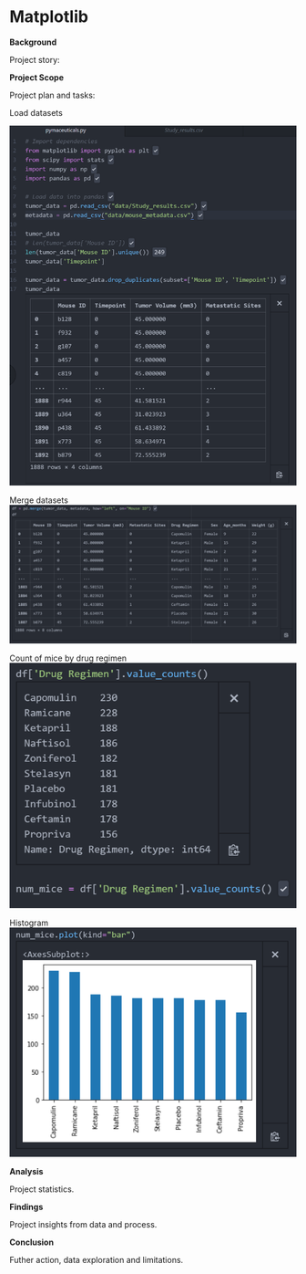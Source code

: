 # Matplotlib

**Background**

Project story:

**Project Scope**

Project plan and tasks:

Load datasets 

![load](load.png)

Merge datasets ![merge](merge.png)

Count of mice by drug regimen ![count](count.png) 

Histogram ![histogram](hist.png)

**Analysis**

Project statistics.
<!-- 
|Table|Col1|Col2|
|----|----|----|
|1|2|3|4| -->

**Findings**

Project insights from data and process.

**Conclusion**

Futher action, data exploration and limitations.
